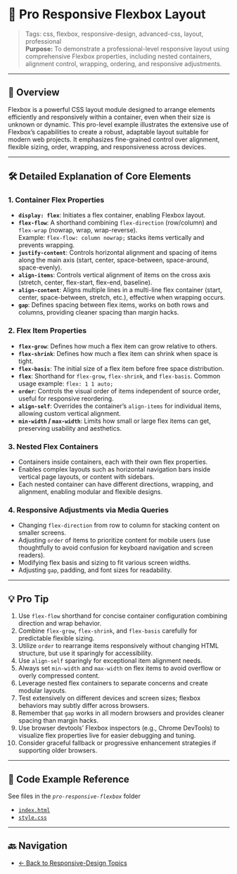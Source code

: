 # 💪 Pro Responsive Flexbox Layout

> Tags: css, flexbox, responsive-design, advanced-css, layout, professional  
> **Purpose:** To demonstrate a professional-level responsive layout using comprehensive Flexbox properties, including nested containers, alignment control, wrapping, ordering, and responsive adjustments.

---

## 📖 Overview

Flexbox is a powerful CSS layout module designed to arrange elements efficiently and responsively within a container, even when their size is unknown or dynamic. This pro-level example illustrates the extensive use of Flexbox’s capabilities to create a robust, adaptable layout suitable for modern web projects. It emphasizes fine-grained control over alignment, flexible sizing, order, wrapping, and responsiveness across devices.

---

## 🛠️ Detailed Explanation of Core Elements

### 1. Container Flex Properties

- **`display: flex`**: Initiates a flex container, enabling Flexbox layout.
- **`flex-flow`**: A shorthand combining `flex-direction` (row/column) and `flex-wrap` (nowrap, wrap, wrap-reverse).  
  Example: `flex-flow: column nowrap;` stacks items vertically and prevents wrapping.
- **`justify-content`**: Controls horizontal alignment and spacing of items along the main axis (start, center, space-between, space-around, space-evenly).
- **`align-items`**: Controls vertical alignment of items on the cross axis (stretch, center, flex-start, flex-end, baseline).
- **`align-content`**: Aligns multiple lines in a multi-line flex container (start, center, space-between, stretch, etc.), effective when wrapping occurs.
- **`gap`**: Defines spacing between flex items, works on both rows and columns, providing cleaner spacing than margin hacks.

### 2. Flex Item Properties

- **`flex-grow`**: Defines how much a flex item can grow relative to others.
- **`flex-shrink`**: Defines how much a flex item can shrink when space is tight.
- **`flex-basis`**: The initial size of a flex item before free space distribution.
- **`flex`**: Shorthand for `flex-grow`, `flex-shrink`, and `flex-basis`. Common usage example: `flex: 1 1 auto;`
- **`order`**: Controls the visual order of items independent of source order, useful for responsive reordering.
- **`align-self`**: Overrides the container’s `align-items` for individual items, allowing custom vertical alignment.
- **`min-width` / `max-width`**: Limits how small or large flex items can get, preserving usability and aesthetics.

### 3. Nested Flex Containers

- Containers inside containers, each with their own flex properties.
- Enables complex layouts such as horizontal navigation bars inside vertical page layouts, or content with sidebars.
- Each nested container can have different directions, wrapping, and alignment, enabling modular and flexible designs.

### 4. Responsive Adjustments via Media Queries

- Changing `flex-direction` from row to column for stacking content on smaller screens.
- Adjusting `order` of items to prioritize content for mobile users (use thoughtfully to avoid confusion for keyboard navigation and screen readers).
- Modifying flex basis and sizing to fit various screen widths.
- Adjusting `gap`, padding, and font sizes for readability.

---

## 💡 Pro Tip

1. Use `flex-flow` shorthand for concise container configuration combining direction and wrap behavior.  
2. Combine `flex-grow`, `flex-shrink`, and `flex-basis` carefully for predictable flexible sizing.  
3. Utilize `order` to rearrange items responsively without changing HTML structure, but use it sparingly for accessibility.  
4. Use `align-self` sparingly for exceptional item alignment needs.  
5. Always set `min-width` and `max-width` on flex items to avoid overflow or overly compressed content.  
6. Leverage nested flex containers to separate concerns and create modular layouts.  
7. Test extensively on different devices and screen sizes; flexbox behaviors may subtly differ across browsers.  
8. Remember that `gap` works in all modern browsers and provides cleaner spacing than margin hacks.  
9. Use browser devtools’ Flexbox inspectors (e.g., Chrome DevTools) to visualize flex properties live for easier debugging and tuning.  
10. Consider graceful fallback or progressive enhancement strategies if supporting older browsers.

---

## 🧪 Code Example Reference

See files in the _`pro-responsive-flexbox`_ folder

- [`index.html`](index.html)  
- [`style.css`](style.css)

---

## 🔙 Navigation

- [← Back to Responsive-Design Topics](../README.md)

